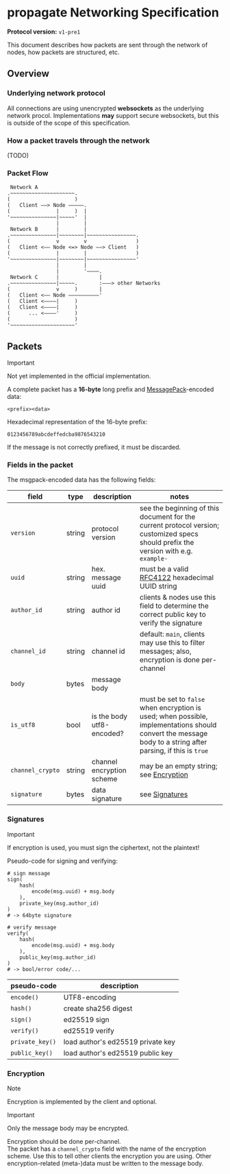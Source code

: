 # propagate Networking Specification

**Protocol version:** `v1-pre1`

This document describes how packets are sent through the network of nodes, how packets are structured, etc.


## Overview

### Underlying network protocol

All connections are using unencrypted **websockets** as the underlying network procol.
Implementations **may** support secure websockets, but this is outside of the scope of this specification.


### How a packet travels through the network

(TODO)


### Packet Flow

```
 Network A
.~~~~~~~~~~~~~~~~~~~~~.
(                     )
(   Client ——> Node —————.
(               |     )  |
'~~~~~~~~~~~~~~~|~~~~~'  |
                |        |
 Network B      |        |
.~~~~~~~~~~~~~~~|~~~~~~~~|~~~~~~~~~~~~~~~~.
(               v        v                )
(   Client <—— Node <=> Node ——> Client   )
(               |        |                )
'~~~~~~~~~~~~~~~|~~~~~~~~|~~~~~~~~~~~~~~~~'
                |        |
                |        '————.
 Network C      |             |
.~~~~~~~~~~~~~~~|~~~~~.       :———> other Networks
(               v     )       |
(   Client <—— Node ——————————'
(   Client <————|     )
(   Client <————|     )
(      ... <————'     )
(                     )
'~~~~~~~~~~~~~~~~~~~~~'
```


## Packets

> [!IMPORTANT]  
> Not yet implemented in the official implementation.

A complete packet has a **16-byte** long prefix and [MessagePack](https://msgpack.org/)-encoded data:

```
<prefix><data>
```

Hexadecimal representation of the 16-byte prefix:

```
0123456789abcdeffedcba9876543210
```

If the message is not correctly prefixed, it must be discarded.


### Fields in the packet

The msgpack-encoded data has the following fields:

| field            | type   | description               | notes |
| ---------------- | ------ | ------------------------- | ----- |
| `version`        | string | protocol version          | see the beginning of this document for the current protocol version; customized specs should prefix the version with e.g. `example-` |
| `uuid`           | string | hex. message uuid         | must be a valid [RFC4122](https://datatracker.ietf.org/doc/html/rfc4122.html) hexadecimal UUID string |
| `author_id`      | string | author id                 | clients & nodes use this field to determine the correct public key to verify the signature |
| `channel_id`     | string | channel id                | default: `main`, clients may use this to filter messages; also, encryption is done per-channel |
| `body`           | bytes  | message body              | |
| `is_utf8`        | bool   | is the body utf8-encoded? | must be set to `false` when encryption is used; when possible, implementations should convert the message body to a string after parsing, if this is `true` |
| `channel_crypto` | string | channel encryption scheme | may be an empty string; see [Encryption](#encryption) |
| `signature`      | bytes  | data signature            | see [Signatures](#signatures) |


### Signatures

> [!IMPORTANT]  
> If encryption is used, you must sign the ciphertext, not the plaintext!

Pseudo-code for signing and verifying:

```
# sign message
sign(
    hash(
        encode(msg.uuid) + msg.body
    ),
    private_key(msg.author_id)
)
# -> 64byte signature

# verify message
verify(
    hash(
        encode(msg.uuid) + msg.body
    ),
    public_key(msg.author_id)
)
# -> bool/error code/...
```

| pseudo-code     | description          |
| --------------- | -------------------- |
| `encode()`      | UTF8-encoding        |
| `hash()`        | create sha256 digest |
| `sign()`        | ed25519 sign         |
| `verify()`      | ed25519 verify       |
| `private_key()` | load author's ed25519 private key |
| `public_key()`  | load author's ed25519 public key  |


### Encryption

> [!NOTE]  
> Encryption is implemented by the client and optional.

> [!IMPORTANT]  
> Only the message body may be encrypted.

Encryption should be done per-channel.  
The packet has a `channel_crypto` field with the name of the encryption scheme.
Use this to tell other clients the encryption you are using. Other encryption-related (meta-)data must be written to the message body.
